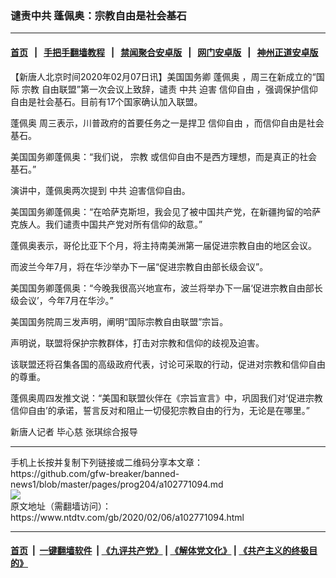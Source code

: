 ### 谴责中共 蓬佩奥：宗教自由是社会基石
------------------------

#### [首页](https://github.com/gfw-breaker/banned-news1/blob/master/README.md) &nbsp;&nbsp;|&nbsp;&nbsp; [手把手翻墙教程](https://github.com/gfw-breaker/guides/wiki) &nbsp;&nbsp;|&nbsp;&nbsp; [禁闻聚合安卓版](https://github.com/gfw-breaker/bn-android) &nbsp;&nbsp;|&nbsp;&nbsp; [网门安卓版](https://github.com/oGate2/oGate) &nbsp;&nbsp;|&nbsp;&nbsp; [神州正道安卓版](https://github.com/SzzdOgate/update) 



<div><div class="post_content" itemprop="articleBody">
 <p>
  【新唐人北京时间2020年02月07日讯】美国国务卿
  <ok href="https://www.ntdtv.com/gb/蓬佩奥.htm">
   蓬佩奥
  </ok>
  ，周三在新成立的“国际
  <ok href="https://www.ntdtv.com/gb/宗教.htm">
   宗教
  </ok>
  自由联盟”第一次会议上致辞，谴责
  <ok href="https://www.ntdtv.com/gb/中共.htm">
   中共
  </ok>
  迫害
  <ok href="https://www.ntdtv.com/gb/信仰自由.htm">
   信仰自由
  </ok>
  ，强调保护信仰自由是​​社会基石。目前有17个国家确认加入联盟。
 </p>
 <p>
  <ok href="https://www.ntdtv.com/gb/蓬佩奥.htm">
   蓬佩奥
  </ok>
  周三表示，川普政府的首要任务之一是捍卫
  <ok href="https://www.ntdtv.com/gb/信仰自由.htm">
   信仰自由
  </ok>
  ，而信仰自由是社会基石。
 </p>
 <p>
  美国国务卿蓬佩奥：“我们说，
  <ok href="https://www.ntdtv.com/gb/宗教.htm">
   宗教
  </ok>
  或信仰自由不是西方理想，而是真正的社会基石。”
 </p>
 <p>
  演讲中，蓬佩奥两次提到
  <ok href="https://www.ntdtv.com/gb/中共.htm">
   中共
  </ok>
  迫害信仰自由。
 </p>
 <p>
  美国国务卿蓬佩奥：“在哈萨克斯坦，我会见了被中国共产党，在新疆拘留的哈萨克族人。我们谴责中国共产党对所有信仰的敌意。”
 </p>
 <p>
  蓬佩奥表示，哥伦比亚下个月，将主持南美洲第一届促进宗教自由的地区会议。
 </p>
 <p>
  而波兰今年7月，将在华沙举办下一届“促进宗教自由部长级会议”。
 </p>
 <p>
  美国国务卿蓬佩奥：“今晚我很高兴地宣布，波兰将举办下一届‘促进宗教自由部长级会议’，今年7月在华沙。”
 </p>
 <p>
  美国国务院周三发声明，阐明“国际宗教自由联盟”宗旨。
 </p>
 <p>
  声明说，联盟将保护宗教群体，打击对宗教和信仰的歧视及迫害。
 </p>
 <p>
  该联盟还将召集各国的高级政府代表，讨论可采取的行动，促进对宗教和信仰自由的尊重。
 </p>
 <p>
  蓬佩奥周四发推文说：“美国和联盟伙伴在《宗旨宣言》中，巩固我们对‘促进宗教信仰自由’的承诺，誓言反对和阻止一切侵犯宗教自由的行为，无论是在哪里。”
 </p>
 <p>
  新唐人记者 毕心慈 张琪综合报导
 </p>
 <div class="single_ad">
 </div>
</div>
</div>
<hr/>
手机上长按并复制下列链接或二维码分享本文章：<br/>
https://github.com/gfw-breaker/banned-news1/blob/master/pages/prog204/a102771094.md <br/>
<a href='https://github.com/gfw-breaker/banned-news1/blob/master/pages/prog204/a102771094.md'><img src='https://github.com/gfw-breaker/banned-news1/blob/master/pages/prog204/a102771094.md.png'/></a> <br/>
原文地址（需翻墙访问）：https://www.ntdtv.com/gb/2020/02/06/a102771094.html


------------------------
#### [首页](https://github.com/gfw-breaker/banned-news1/blob/master/README.md) &nbsp;|&nbsp; [一键翻墙软件](https://github.com/gfw-breaker/nogfw/blob/master/README.md) &nbsp;| [《九评共产党》](https://github.com/gfw-breaker/9ping.md/blob/master/README.md#九评之一评共产党是什么) | [《解体党文化》](https://github.com/gfw-breaker/jtdwh.md/blob/master/README.md) | [《共产主义的终极目的》](https://github.com/gfw-breaker/gczydzjmd.md/blob/master/README.md)


<img src='http://gfw-breaker.win/banned-news/pages/prog204/a102771094.md' width='0px' height='0px'/>